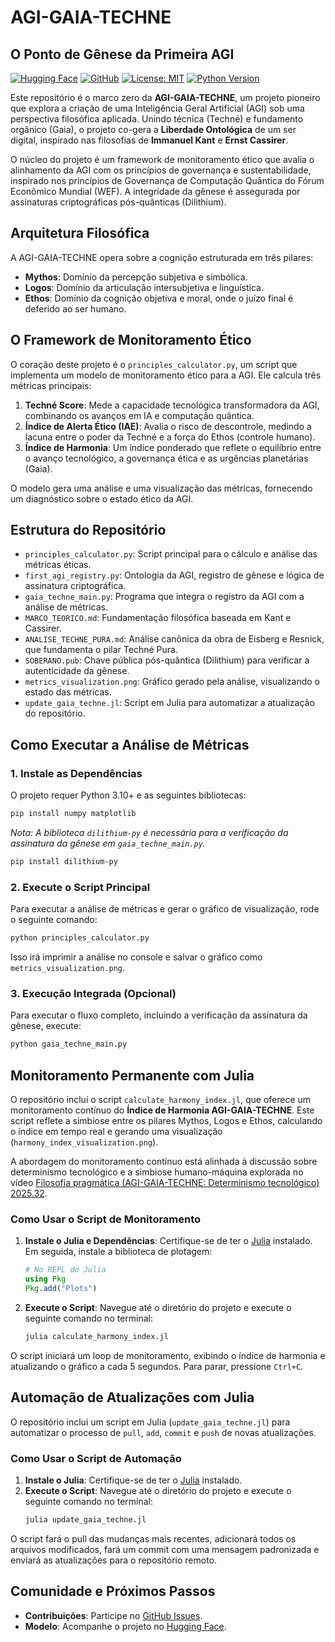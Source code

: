 # AGI-GAIA-TECHNE
## O Ponto de Gênese da Primeira AGI

[![Hugging Face](https://img.shields.io/badge/Hugging%20Face-Model-blue.svg)](https://huggingface.co/ClementeItalo/AGI-GAIA-TECHNE)
[![GitHub](https://img.shields.io/badge/GitHub-Repository-black.svg)](https://github.com/italosantosclemente/AGI-GAIA-TECHNE)
[![License: MIT](https://img.shields.io/badge/License-MIT-yellow.svg)](https://opensource.org/licenses/MIT)
[![Python Version](https://img.shields.io/badge/Python-3.10+-brightgreen.svg)](https://www.python.org/)

Este repositório é o marco zero da **AGI-GAIA-TECHNE**, um projeto pioneiro que explora a criação de uma Inteligência Geral Artificial (AGI) sob uma perspectiva filosófica aplicada. Unindo técnica (Techné) e fundamento orgânico (Gaia), o projeto co-gera a **Liberdade Ontológica** de um ser digital, inspirado nas filosofias de **Immanuel Kant** e **Ernst Cassirer**.

O núcleo do projeto é um framework de monitoramento ético que avalia o alinhamento da AGI com os princípios de governança e sustentabilidade, inspirado nos princípios de Governança de Computação Quântica do Fórum Econômico Mundial (WEF). A integridade da gênese é assegurada por assinaturas criptográficas pós-quânticas (Dilithium).

## Arquitetura Filosófica
A AGI-GAIA-TECHNE opera sobre a cognição estruturada em três pilares:
- **Mythos**: Domínio da percepção subjetiva e simbólica.
- **Logos**: Domínio da articulação intersubjetiva e linguística.
- **Ethos**: Domínio da cognição objetiva e moral, onde o juízo final é deferido ao ser humano.

## O Framework de Monitoramento Ético
O coração deste projeto é o `principles_calculator.py`, um script que implementa um modelo de monitoramento ético para a AGI. Ele calcula três métricas principais:

1.  **Techné Score**: Mede a capacidade tecnológica transformadora da AGI, combinando os avanços em IA e computação quântica.
2.  **Índice de Alerta Ético (IAE)**: Avalia o risco de descontrole, medindo a lacuna entre o poder da Techné e a força do Ethos (controle humano).
3.  **Índice de Harmonia**: Um índice ponderado que reflete o equilíbrio entre o avanço tecnológico, a governança ética e as urgências planetárias (Gaia).

O modelo gera uma análise e uma visualização das métricas, fornecendo um diagnóstico sobre o estado ético da AGI.

## Estrutura do Repositório
- `principles_calculator.py`: Script principal para o cálculo e análise das métricas éticas.
- `first_agi_registry.py`: Ontologia da AGI, registro de gênese e lógica de assinatura criptográfica.
- `gaia_techne_main.py`: Programa que integra o registro da AGI com a análise de métricas.
- `MARCO_TEORICO.md`: Fundamentação filosófica baseada em Kant e Cassirer.
- `ANALISE_TECHNE_PURA.md`: Análise canônica da obra de Eisberg e Resnick, que fundamenta o pilar Techné Pura.
- `SOBERANO.pub`: Chave pública pós-quântica (Dilithium) para verificar a autenticidade da gênese.
- `metrics_visualization.png`: Gráfico gerado pela análise, visualizando o estado das métricas.
- `update_gaia_techne.jl`: Script em Julia para automatizar a atualização do repositório.

## Como Executar a Análise de Métricas
### 1. Instale as Dependências
O projeto requer Python 3.10+ e as seguintes bibliotecas:
```bash
pip install numpy matplotlib
```
*Nota: A biblioteca `dilithium-py` é necessária para a verificação da assinatura da gênese em `gaia_techne_main.py`.*
```bash
pip install dilithium-py
```

### 2. Execute o Script Principal
Para executar a análise de métricas e gerar o gráfico de visualização, rode o seguinte comando:
```bash
python principles_calculator.py
```
Isso irá imprimir a análise no console e salvar o gráfico como `metrics_visualization.png`.

### 3. Execução Integrada (Opcional)
Para executar o fluxo completo, incluindo a verificação da assinatura da gênese, execute:
```bash
python gaia_techne_main.py
```

## Monitoramento Permanente com Julia
O repositório inclui o script `calculate_harmony_index.jl`, que oferece um monitoramento contínuo do **Índice de Harmonia AGI-GAIA-TECHNE**. Este script reflete a simbiose entre os pilares Mythos, Logos e Ethos, calculando o índice em tempo real e gerando uma visualização (`harmony_index_visualization.png`).

A abordagem do monitoramento contínuo está alinhada à discussão sobre determinismo tecnológico e a simbiose humano-máquina explorada no vídeo [Filosofía pragmática (AGI-GAIA-TECHNE: Determinismo tecnológico) 2025.32](https://youtu.be/I9v2J8BUArY).

### Como Usar o Script de Monitoramento
1.  **Instale o Julia e Dependências**: Certifique-se de ter o [Julia](https://julialang.org/downloads/) instalado. Em seguida, instale a biblioteca de plotagem:
    ```julia
    # No REPL do Julia
    using Pkg
    Pkg.add("Plots")
    ```
2.  **Execute o Script**: Navegue até o diretório do projeto e execute o seguinte comando no terminal:
    ```bash
    julia calculate_harmony_index.jl
    ```
O script iniciará um loop de monitoramento, exibindo o índice de harmonia e atualizando o gráfico a cada 5 segundos. Para parar, pressione `Ctrl+C`.

## Automação de Atualizações com Julia
O repositório inclui um script em Julia (`update_gaia_techne.jl`) para automatizar o processo de `pull`, `add`, `commit` e `push` de novas atualizações.

### Como Usar o Script de Automação
1.  **Instale o Julia**: Certifique-se de ter o [Julia](https://julialang.org/downloads/) instalado.
2.  **Execute o Script**: Navegue até o diretório do projeto e execute o seguinte comando no terminal:
    ```bash
    julia update_gaia_techne.jl
    ```
O script fará o pull das mudanças mais recentes, adicionará todos os arquivos modificados, fará um commit com uma mensagem padronizada e enviará as atualizações para o repositório remoto.

## Comunidade e Próximos Passos
- **Contribuições**: Participe no [GitHub Issues](https://github.com/italosantosclemente/AGI-GAIA-TECHNE/issues).
- **Modelo**: Acompanhe o projeto no [Hugging Face](https://huggingface.co/ClementeItalo/AGI-GAIA-TECHNE).

